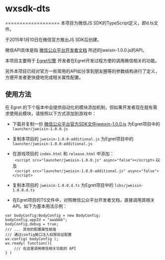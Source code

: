 # wxsdk-dts

===================
本项目为微信JS SDK的TypeScript定义，即d.ts文件。
    
于2015年1月10日在微信官方推出JS SDK后创建。
   
微信API具体是指 [微信公众平台开发者文档](http://mp.weixin.qq.com/wiki/7/aaa137b55fb2e0456bf8dd9148dd613f.html) 所述的jweixin-1.0.0.js的API。

本项目主要用于 [Egret引擎](https://github.com/egret-labs/egret-core) 开发者在Egret开发过程方便的调用微信相关的功能。

另外本项目已经对官方一些常用的API如分享到朋友圈等的参数结构进行了定义，方便开发者更快捷地完成相关属性配置。

使用方法
--------------

在 Egret 的下个版本中会提供自动化的模块添加机制，但如果开发者现在就有需求使用此模块，请按照以下方式添加到游戏中：



* 下载并复制一份 [微信公众平台官方SDK文件jweixin-1.0.0.js](http://res.wx.qq.com/open/js/jweixin-1.0.0.js)  为Egret项目中的 ```launcher/jweixin-1.0.0.js```     

* 复制本项目的 ```jweixin-1.0.0-additional.js``` 为Egret项目中的 ```launcher/jweixin-1.0.0-additional.js``` 

* 在游戏项目的 ```index.html``` 和 ```release.html``` 中添加：         
``` <script src="launcher/jweixin-1.0.0.js" async="false"></script>```
以及           
``` <script src="launcher/jweixin-1.0.0-additional.js" async="false"></script>```
   
* 复制本项目的 ```jweixin-1.0.0.d.ts``` 为Egret项目中的 ```libs/jweixin-1.0.0.d.ts``` 
    
* 在Egret项目的TS文件中，对照微信公众平台开发者文档，直接调用其相关API。如下为基本用法示例：

```
var bodyConfig:BodyConfig = new BodyConfig;
bodyConfig.appId = "aaabbb";
bodyConfig.debug = true;
/// ... 其他的配置属性赋值
/// 通过config接口注入权限验证配置
wx.config( bodyConfig );
wx.ready( function(){
    /// 在这里调用微信相关功能的 API
} )
```

